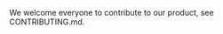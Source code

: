 [//]: # (---)
[//]: # (SPDX-License-Identifier: Apache-2.0)
[//]: # (---)

We welcome everyone to contribute to our product, see CONTRIBUTING.md.

